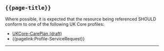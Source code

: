 ## <code>{{page-title}}</code>

Where possible, it is expected that the resource being referenced SHOULD conform to one of the following UK Core profiles:
- [UKCore-CarePlan (draft)](https://simplifier.net/guide/UKCoreImplementationGuideAssetsinDevelopment/Home/ProfilesandExtensions/UKCore-CarePlan)
- {{pagelink:Profile-ServiceRequest}}


---